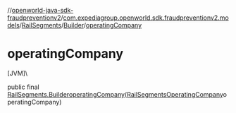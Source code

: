 //[openworld-java-sdk-fraudpreventionv2](../../../../index.md)/[com.expediagroup.openworld.sdk.fraudpreventionv2.models](../../index.md)/[RailSegments](../index.md)/[Builder](index.md)/[operatingCompany](operating-company.md)

# operatingCompany

[JVM]\

public final [RailSegments.Builder](index.md)[operatingCompany](operating-company.md)([RailSegmentsOperatingCompany](../../-rail-segments-operating-company/index.md)operatingCompany)
